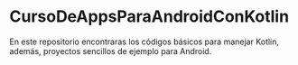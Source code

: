 # CursoDeAppsParaAndroidConKotlin
En este repositorio encontraras los códigos básicos para manejar Kotlin, además, proyectos sencillos de ejemplo para Android.
